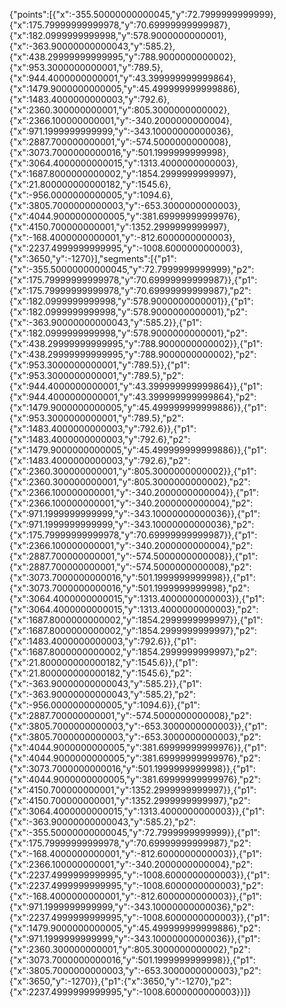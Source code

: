{"points":[{"x":-355.50000000000045,"y":72.7999999999999},{"x":175.79999999999978,"y":70.69999999999987},{"x":182.0999999999998,"y":578.9000000000001},{"x":-363.90000000000043,"y":585.2},{"x":438.29999999999995,"y":788.9000000000002},{"x":953.3000000000001,"y":789.5},{"x":944.4000000000001,"y":43.399999999999864},{"x":1479.9000000000005,"y":45.499999999999886},{"x":1483.4000000000003,"y":792.6},{"x":2360.300000000001,"y":805.3000000000002},{"x":2366.100000000001,"y":-340.2000000000004},{"x":971.1999999999999,"y":-343.10000000000036},{"x":2887.700000000001,"y":-574.5000000000008},{"x":3073.7000000000016,"y":501.1999999999998},{"x":3064.4000000000015,"y":1313.4000000000003},{"x":1687.8000000000002,"y":1854.2999999999997},{"x":21.800000000000182,"y":1545.6},{"x":-956.0000000000005,"y":1094.6},{"x":3805.7000000000003,"y":-653.3000000000003},{"x":4044.9000000000005,"y":381.69999999999976},{"x":4150.700000000001,"y":1352.2999999999997},{"x":-168.4000000000001,"y":-812.6000000000003},{"x":2237.4999999999995,"y":-1008.6000000000003},{"x":3650,"y":-1270}],"segments":[{"p1":{"x":-355.50000000000045,"y":72.7999999999999},"p2":{"x":175.79999999999978,"y":70.69999999999987}},{"p1":{"x":175.79999999999978,"y":70.69999999999987},"p2":{"x":182.0999999999998,"y":578.9000000000001}},{"p1":{"x":182.0999999999998,"y":578.9000000000001},"p2":{"x":-363.90000000000043,"y":585.2}},{"p1":{"x":182.0999999999998,"y":578.9000000000001},"p2":{"x":438.29999999999995,"y":788.9000000000002}},{"p1":{"x":438.29999999999995,"y":788.9000000000002},"p2":{"x":953.3000000000001,"y":789.5}},{"p1":{"x":953.3000000000001,"y":789.5},"p2":{"x":944.4000000000001,"y":43.399999999999864}},{"p1":{"x":944.4000000000001,"y":43.399999999999864},"p2":{"x":1479.9000000000005,"y":45.499999999999886}},{"p1":{"x":953.3000000000001,"y":789.5},"p2":{"x":1483.4000000000003,"y":792.6}},{"p1":{"x":1483.4000000000003,"y":792.6},"p2":{"x":1479.9000000000005,"y":45.499999999999886}},{"p1":{"x":1483.4000000000003,"y":792.6},"p2":{"x":2360.300000000001,"y":805.3000000000002}},{"p1":{"x":2360.300000000001,"y":805.3000000000002},"p2":{"x":2366.100000000001,"y":-340.2000000000004}},{"p1":{"x":2366.100000000001,"y":-340.2000000000004},"p2":{"x":971.1999999999999,"y":-343.10000000000036}},{"p1":{"x":971.1999999999999,"y":-343.10000000000036},"p2":{"x":175.79999999999978,"y":70.69999999999987}},{"p1":{"x":2366.100000000001,"y":-340.2000000000004},"p2":{"x":2887.700000000001,"y":-574.5000000000008}},{"p1":{"x":2887.700000000001,"y":-574.5000000000008},"p2":{"x":3073.7000000000016,"y":501.1999999999998}},{"p1":{"x":3073.7000000000016,"y":501.1999999999998},"p2":{"x":3064.4000000000015,"y":1313.4000000000003}},{"p1":{"x":3064.4000000000015,"y":1313.4000000000003},"p2":{"x":1687.8000000000002,"y":1854.2999999999997}},{"p1":{"x":1687.8000000000002,"y":1854.2999999999997},"p2":{"x":1483.4000000000003,"y":792.6}},{"p1":{"x":1687.8000000000002,"y":1854.2999999999997},"p2":{"x":21.800000000000182,"y":1545.6}},{"p1":{"x":21.800000000000182,"y":1545.6},"p2":{"x":-363.90000000000043,"y":585.2}},{"p1":{"x":-363.90000000000043,"y":585.2},"p2":{"x":-956.0000000000005,"y":1094.6}},{"p1":{"x":2887.700000000001,"y":-574.5000000000008},"p2":{"x":3805.7000000000003,"y":-653.3000000000003}},{"p1":{"x":3805.7000000000003,"y":-653.3000000000003},"p2":{"x":4044.9000000000005,"y":381.69999999999976}},{"p1":{"x":4044.9000000000005,"y":381.69999999999976},"p2":{"x":3073.7000000000016,"y":501.1999999999998}},{"p1":{"x":4044.9000000000005,"y":381.69999999999976},"p2":{"x":4150.700000000001,"y":1352.2999999999997}},{"p1":{"x":4150.700000000001,"y":1352.2999999999997},"p2":{"x":3064.4000000000015,"y":1313.4000000000003}},{"p1":{"x":-363.90000000000043,"y":585.2},"p2":{"x":-355.50000000000045,"y":72.7999999999999}},{"p1":{"x":175.79999999999978,"y":70.69999999999987},"p2":{"x":-168.4000000000001,"y":-812.6000000000003}},{"p1":{"x":2366.100000000001,"y":-340.2000000000004},"p2":{"x":2237.4999999999995,"y":-1008.6000000000003}},{"p1":{"x":2237.4999999999995,"y":-1008.6000000000003},"p2":{"x":-168.4000000000001,"y":-812.6000000000003}},{"p1":{"x":971.1999999999999,"y":-343.10000000000036},"p2":{"x":2237.4999999999995,"y":-1008.6000000000003}},{"p1":{"x":1479.9000000000005,"y":45.499999999999886},"p2":{"x":971.1999999999999,"y":-343.10000000000036}},{"p1":{"x":2360.300000000001,"y":805.3000000000002},"p2":{"x":3073.7000000000016,"y":501.1999999999998}},{"p1":{"x":3805.7000000000003,"y":-653.3000000000003},"p2":{"x":3650,"y":-1270}},{"p1":{"x":3650,"y":-1270},"p2":{"x":2237.4999999999995,"y":-1008.6000000000003}}]}